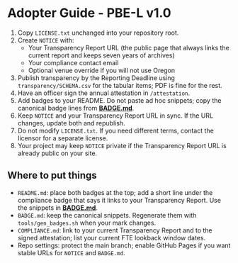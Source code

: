 # Adopter Guide - PBE-L v1.0

1) Copy `LICENSE.txt` unchanged into your repository root.  
2) Create `NOTICE` with:
   - Your Transparency Report URL (the public page that always links the current report and keeps seven years of archives)
   - Your compliance contact email
   - Optional venue override if you will not use Oregon
3) Publish transparency by the Reporting Deadline using `transparency/SCHEMA.csv` for the tabular items; PDF is fine for the rest.  
4) Have an officer sign the annual attestation in `/attestation`.  
5) Add badges to your README. Do not paste ad hoc snippets; copy the canonical badge lines from **[BADGE.md](./BADGE.md)**.  
6) Keep `NOTICE` and your Transparency Report URL in sync. If the URL changes, update both and republish.  
7) Do not modify `LICENSE.txt`. If you need different terms, contact the licensor for a separate license.  
8) Your project may keep `NOTICE` private if the Transparency Report URL is already public on your site.

## Where to put things
- `README.md`: place both badges at the top; add a short line under the compliance badge that says it links to your Transparency Report. Use the snippets in **[BADGE.md](./BADGE.md)**.  
- `BADGE.md`: keep the canonical snippets. Regenerate them with `tools/gen_badges.sh` when your mark changes.  
- `COMPLIANCE.md`: link to your current Transparency Report and to the signed attestation; list your current FTE lookback window dates.  
- Repo settings: protect the main branch; enable GitHub Pages if you want stable URLs for `NOTICE` and `BADGE.md`.
